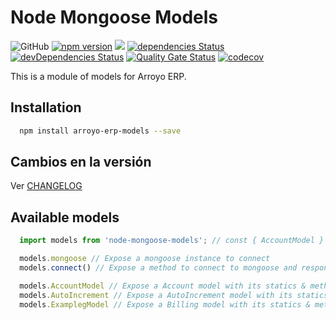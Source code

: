 # Node Mongoose Models

![GitHub](https://img.shields.io/github/license/soker90/node-mongoose-models)
[![npm version](https://badge.fury.io/js/node-mongoose-models.svg)](https://badge.fury.io/js/node-mongoose-models)
![](https://github.com/soker90/node-mongoose-models/workflows/Node.js%20CI/badge.svg)
[![dependencies Status](https://david-dm.org/soker90/node-mongoose-models/status.svg)](https://david-dm.org/soker90/node-mongoose-models)
[![devDependencies Status](https://david-dm.org/soker90/node-mongoose-models/dev-status.svg)](https://david-dm.org/soker90/node-mongoose-models?type=dev)
[![Quality Gate Status](https://sonarcloud.io/api/project_badges/measure?project=soker90_node-mongoose-models&metric=alert_status)](https://sonarcloud.io/dashboard?id=soker90_node-mongoose-models)
[![codecov](https://codecov.io/gh/soker90/node-mongoose-models/branch/master/graph/badge.svg)](https://codecov.io/gh/soker90/node-mongoose-models)

This is a module of models for Arroyo ERP.

## Installation

```bash
  npm install arroyo-erp-models --save
```

## Cambios en la versión

Ver [CHANGELOG](https://github.com/soker90/node-mongoose-models/blob/master/CHANGELOG.md)

## Available models

```javascript
  import models from 'node-mongoose-models'; // const { AccountModel } = require('node-mongoose-models');

  models.mongoose // Expose a mongoose instance to connect
  models.connect() // Expose a method to connect to mongoose and response with the connection

  models.AccountModel // Expose a Account model with its statics & methods
  models.AutoIncrement // Expose a AutoIncrement model with its statics & methods
  models.ExamplegModel // Expose a Billing model with its statics & methods

```

